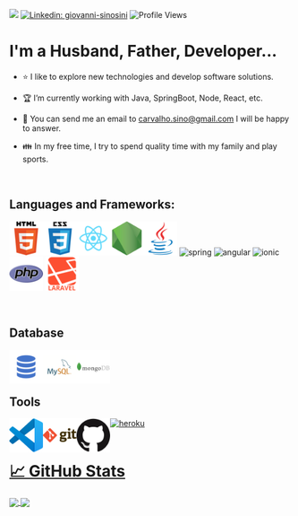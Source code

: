 [![](images/gifProfile.gif?link=https://github.com/GiovanniSinosini)](https://github.com/GiovanniSinosini)
[![Linkedin: giovanni-sinosini](https://img.shields.io/badge/Linkedin-Giovanni-blue?style=for-the-badge&logo=Linkedin&logoColor=white&link=https://www.linkedin.com/in/giovanni-sinosini/)](https://www.linkedin.com/in/giovanni-sinosini/)       ![Profile Views](https://komarev.com/ghpvc/?username=GiovanniSinosini&style=for-the-badge&base=15400)



# I'm a Husband, Father, Developer...

- :star: I like to explore new technologies and develop software solutions.
- :trophy: I’m currently working with Java, SpringBoot, Node, React, etc.
- :email: You can send me an email to carvalho.sino@gmail.com I will be happy to answer.

- :family: In my free time, I try to spend quality time with my family and play sports.

<br />

## Languages and Frameworks:

<img src="https://raw.githubusercontent.com/devicons/devicon/master/icons/java/java-original.svg" alt="java" width="60px"/> <img src="https://www.vectorlogo.zone/logos/springio/springio-icon.svg" alt="spring" width="40" height="40"/> <img align="left" alt="HTML5" width="60px" src="https://raw.githubusercontent.com/github/explore/80688e429a7d4ef2fca1e82350fe8e3517d3494d/topics/html/html.png" /> <img align="left" alt="CSS3" width="60px" src="https://raw.githubusercontent.com/github/explore/80688e429a7d4ef2fca1e82350fe8e3517d3494d/topics/css/css.png" /> <img align="left" alt="React" width="60px" src="https://raw.githubusercontent.com/github/explore/80688e429a7d4ef2fca1e82350fe8e3517d3494d/topics/react/react.png" /> <img align="left" alt="Node.js" width="60px" src="https://raw.githubusercontent.com/github/explore/80688e429a7d4ef2fca1e82350fe8e3517d3494d/topics/nodejs/nodejs.png" /> <img src="https://angular.io/assets/images/logos/angular/angular.svg" alt="angular" width="60px"/> <img src="https://upload.wikimedia.org/wikipedia/commons/d/d1/Ionic_Logo.svg" alt="ionic" width="60px"/> <img src="https://raw.githubusercontent.com/devicons/devicon/master/icons/php/php-original.svg" alt="php" width="60px"/> <img src="https://raw.githubusercontent.com/devicons/devicon/master/icons/laravel/laravel-plain-wordmark.svg" alt="laravel" width="60px"/>

<br />

## Database

<img align="left" alt="SQL" width="60px" src="https://raw.githubusercontent.com/github/explore/80688e429a7d4ef2fca1e82350fe8e3517d3494d/topics/sql/sql.png" />
<img align="left" alt="MySQL" width="60px" src="https://raw.githubusercontent.com/github/explore/80688e429a7d4ef2fca1e82350fe8e3517d3494d/topics/mysql/mysql.png" />
<img align="left" alt="MongoDB" width="60px" src="https://raw.githubusercontent.com/github/explore/master/topics/mongodb/mongodb.png">

<br />
<br />
<br />
  
## Tools

<img align="left" alt="Visual Studio Code" width="60px" src="https://raw.githubusercontent.com/github/explore/80688e429a7d4ef2fca1e82350fe8e3517d3494d/topics/visual-studio-code/visual-studio-code.png" />
<img align="left" alt="Git" width="60px" src="https://raw.githubusercontent.com/github/explore/80688e429a7d4ef2fca1e82350fe8e3517d3494d/topics/git/git.png" />
<img align="left" alt="GitHub" width="60px" src="https://raw.githubusercontent.com/github/explore/78df643247d429f6cc873026c0622819ad797942/topics/github/github.png" />
<a href="https://heroku.com" target="_blank"> <img src="https://www.vectorlogo.zone/logos/heroku/heroku-icon.svg" alt="heroku" width="60px"/>
  
<br />
<br />

# &#x1f4c8; GitHub Stats

<a href="https://github.com/GiovanniSinosini">
  <img align="center" src="https://github-readme-stats.vercel.app/api?username=GiovanniSinosini&show_icons=true&line_height=27&count_private=true&include_all_commits=true&hide=prs,issues,contribs" />
</a>

<a href="https://github.com/GiovanniSinosini">
  <img align="center" src="https://github-readme-stats.vercel.app/api/top-langs/?username=GiovanniSinosini&langs_count=4" />
</a>

